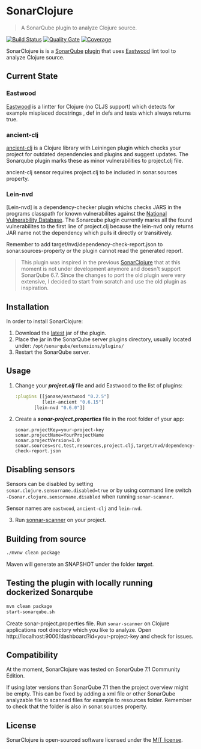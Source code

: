 # SonarClojure
> A SonarQube plugin to analyze Clojure source.

[![Build Status](https://travis-ci.org/fsantiag/sonar-clojure.svg?branch=master)](https://travis-ci.org/fsantiag/sonar-clojure)
[![Quality Gate](https://sonarcloud.io/api/project_badges/measure?project=org.sonar.plugins.clojure%3Asonar-clojure-plugin&metric=alert_status
)](https://sonarcloud.io/dashboard?id=org.sonar.plugins.clojure%3Asonar-clojure-plugin)
[![Coverage](https://sonarcloud.io/api/project_badges/measure?project=org.sonar.plugins.clojure%3Asonar-clojure-plugin&metric=coverage
)](https://sonarcloud.io/dashboard?id=org.sonar.plugins.clojure%3Asonar-clojure-plugin)


SonarClojure is is a [SonarQube](https://www.sonarqube.org/) [plugin](https://docs.sonarqube.org/display/PLUG/Plugin+Library)
that uses [Eastwood](https://github.com/jonase/eastwood) lint tool to analyze Clojure source.

## Current State

### Eastwood
[Eastwood](https://github.com/jonase/eastwood) is a lintter for Clojure (no CLJS support) which detects for example misplaced docstrings
 , def in defs and tests which always returns true.

### ancient-clj

[ancient-clj](https://github.com/xsc/lein-ancient) is a Clojure library with Leiningen plugin which checks your project for outdated dependencies and plugins and  suggest updates. The Sonarqube plugin
marks these as minor vulnerabilities to project.clj file.

ancient-clj sensor requires project.clj to be included in sonar.sources property.

### Lein-nvd

[Lein-nvd] is a dependency-checker plugin whichs checks JARS in the programs classpath for known vulnerabilites against 
the [National Vulnerability Database](https://nvd.nist.gov/). The Sonarcube plugin currently marks all the found vulnerabilites to 
the first line of project.clj because the lein-nvd only returns JAR name not the dependency which pulls it directly or transitively.

Remember to add target/nvd/dependency-check-report.json to sonar.sources-property or the plugin cannot read the generated report.
 
>This plugin was inspired in the previous [SonarClojure](https://github.com/zmsp/sonar-clojure) that at
this moment is not under development anymore and doesn't support SonarQube 6.7. Since the changes to port
the old plugin were very extensive, I decided to start from scratch and use the old plugin as inspiration.

## Installation

In order to install SonarClojure:
1. Download the [latest](https://github.com/fsantiag/sonar-clojure/releases) jar of the plugin.
2. Place the jar in the SonarQube server plugins directory, usually located under: `/opt/sonarqube/extensions/plugins/`
3. Restart the SonarQube server.

## Usage
1. Change your ***project.clj*** file and add Eastwood to the list of plugins:

    ```clojure
    :plugins [[jonase/eastwood "0.2.5"]
              [lein-ancient "0.6.15"]
           [lein-nvd "0.6.0"]]
    ```

2. Create a ***sonar-project.properties*** file in the root folder of your app:

    ```properties
    sonar.projectKey=your-project-key
    sonar.projectName=YourProjectName
    sonar.projectVersion=1.0
    sonar.sources=src,test,resources,project.clj,target/nvd/dependency-check-report.json
    ```

## Disabling sensors

Sensors can be disabled by setting ```sonar.clojure.sensorname.disabled=true```  or
by using command line switch ```-Dsonar.clojure.sensorname.disabled``` when running ```sonar-scanner```.

Sensor names are ```eastwood```, ```ancient-clj``` and ```lein-nvd```.

3. Run [sonnar-scanner](https://docs.sonarqube.org/display/SCAN/Analyzing+with+SonarQube+Scanner) on your project.

## Building from source

```sh
./mvnw clean package
```

Maven will generate an SNAPSHOT under the folder ***target***.

## Testing the plugin with locally running dockerized Sonarqube 

```sh
mvn clean package
start-sonarqube.sh
```

Create sonar-project.properties file. Run ```sonar-scanner``` on Clojure applications root directory which you like to analyze.
Open http://localhost:9000/dashboard?id=your-project-key and check for issues.

## Compatibility

At the moment, SonarClojure was tested on SonarQube 7.1 Community Edition.

If using later versions than SonarQube 7.1 then the project overview might be empty. This can be fixed by adding a xml file or other SonarQube analyzable
file to scanned files for example to resources folder. Remember to check that the folder is also in sonar.sources property.

## License

SonarClojure is open-sourced software licensed under the [MIT license](https://github.com/fsantiag/sonar-clojure/blob/master/LICENSE).
